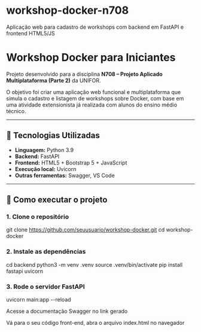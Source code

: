# workshop-docker-n708
Aplicação web para cadastro de workshops com backend em FastAPI e frontend HTML5/JS

# Workshop Docker para Iniciantes

Projeto desenvolvido para a disciplina **N708 – Projeto Aplicado Multiplataforma (Parte 2)** da UNIFOR.

O objetivo foi criar uma aplicação web funcional e multiplataforma que simula o cadastro e listagem de workshops sobre Docker, com base em uma atividade extensionista já realizada com alunos do ensino médio técnico.

---

## 🔧 Tecnologias Utilizadas

- **Linguagem:** Python 3.9
- **Backend:** FastAPI
- **Frontend:** HTML5 + Bootstrap 5 + JavaScript
- **Execução local:** Uvicorn
- **Outras ferramentas:** Swagger, VS Code

---

## 🚀 Como executar o projeto

### 1. Clone o repositório

git clone
https://github.com/seuusuario/workshop-docker.git
cd workshop-docker

### 2. Instale as dependências
cd backend
python3 -m venv .venv
source .venv/bin/activate
pip install fastapi uvicorn

### 3. Rode o servidor FastAPI
uvicorn main:app --reload

Acesse a documentação Swagger no link gerado

Vá para o seu código front-end, abra o arquivo index.html no navegador
